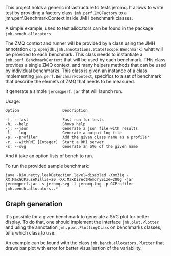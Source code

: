 This project holds a generic infrastructure to tests jeromq. It allows to write test by providing a factory class `jmh.perf.ZMQFactory` to a jmh.perf.BenchmarkContext inside
JMH benchmark classes.

A simple example, used to test allocators can be found in the package `jmh.bench.allocators`.

The ZMQ context and runner will be provided by a class using the JMH annotation `org.openjdk.jmh.annotations.State(Scope.Benchmark)` what will be provided to each benchmark. This class needs to instantiate a `jmh.perf.BenchmarkContext` that will be used by each benchmark. THis class provides a single ZMQ context, and many helpers methods that can be used by individual benchmarks. This class is given an instance of a class implementing `jmh.perf.BenchmarkContext`, specifics to a set of benchmark that describe the elemets of ZMQ that needs to be measured.

It generate a simple `jeromqperf.jar` that will launch run.

Usage:

    Option                   Description                           
    ------                   -----------                           
    -f, --fast               Fast run for tests                    
    -h, --help               Shows help                            
    -j, --json               Generate a json file with results     
    -l, --log                Generate a output log file            
    -p, --profiler           Add the given class name as a profiler
    -r, --withRMI [Integer]  Start a RMI server                    
    -s, --svg                Generate an SVG of the given name     

And it take an option lists of bench to run.

To run the provided sample benchmark:

    java -Dio.netty.leakDetection.level=disabled -Xmx31g -XX:MaxGCPauseMillis=20 -XX:MaxDirectMemorySize=200g -jar jeromqperf.jar -s jeromq.svg -l jeromq.log -p GCProfiler jmh.bench.allocators..*

## Graph generation

It's possible for a given benchmark to generate a SVG plot for better display. To do that, one should implement the interface `jmh.plot.Plotter` and using the annotation `jmh.plot.PlottingClass` on benchmarks classes, tells which class to use.

An example can be found with the class `jmh.bench.allocators.Plotter` that draws bar plot with error for better visualisation of the variability.
